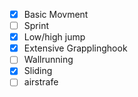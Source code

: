 - [x] Basic Movment
- [ ] Sprint
- [x] Low/high jump
- [x] Extensive Grapplinghook 
- [ ] Wallrunning
- [x] Sliding
- [ ] airstrafe